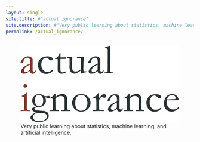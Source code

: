 ```yaml
---
layout: single
site.title: #"actual ignorance"
site.description: #"Very public learning about statistics, machine learning, and artificial intelligence."
permalink: /actual_ignorance/
---
```


<!-- Banner heading -->
<figure>
<center> <img src="../assets/images/ai_banner.png" width="900px" /> </center>
<figcaption> Very public learning about statistics, machine learning, and artificial intelligence.  </figcaption>
</figure>